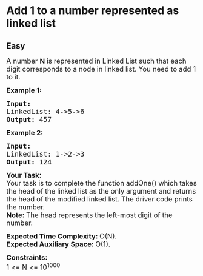# Add 1 to a number represented as linked list
## Easy
<div class="problems_problem_content__Xm_eO"><p><span style="font-size:18px">A number&nbsp;<strong>N</strong>&nbsp;is represented in Linked List such that each digit corresponds to a node in linked list. You need to add 1 to it.</span></p>

<p><span style="font-size:18px"><strong>Example 1:</strong></span></p>

<pre style="position: relative;"><span style="font-size:18px"><strong>Input:
</strong>LinkedList: 4-&gt;5-&gt;6
<strong>Output: </strong>457&nbsp;</span>
<div class="open_grepper_editor" title="Edit &amp; Save To Grepper"></div></pre>

<p><span style="font-size:18px"><strong>Example 2:</strong></span></p>

<pre style="position: relative;"><span style="font-size:18px"><strong>Input:
</strong>LinkedList: 1-&gt;2-&gt;3
<strong>Output: </strong>124&nbsp;</span><div class="open_grepper_editor" title="Edit &amp; Save To Grepper"></div></pre>

<p><span style="font-size:18px"><strong>Your Task:</strong><br>
Your task is to complete the function addOne() which takes the head of the linked list as the only argument and returns the head of the modified linked list. The driver code prints the number.<br>
<strong>Note:&nbsp;</strong>The head represents the left-most digit of the number.</span></p>

<p><span style="font-size:18px"><strong>Expected Time Complexity:&nbsp;</strong>O(N).<br>
<strong>Expected Auxiliary Space:&nbsp;</strong>O(1).</span></p>

<p><span style="font-size:18px"><strong>Constraints:</strong><br>
1 &lt;= N &lt;= 10<sup>1000</sup></span></p>
</div>